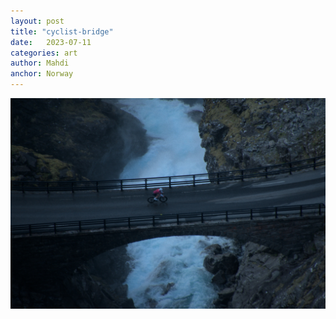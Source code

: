```yaml
---
layout: post
title: "cyclist-bridge"
date:   2023-07-11
categories: art
author: Mahdi
anchor: Norway
---
```


![cyclist-bridge](/img/arts/norway-2023/cyclist-bridge.jpg)
